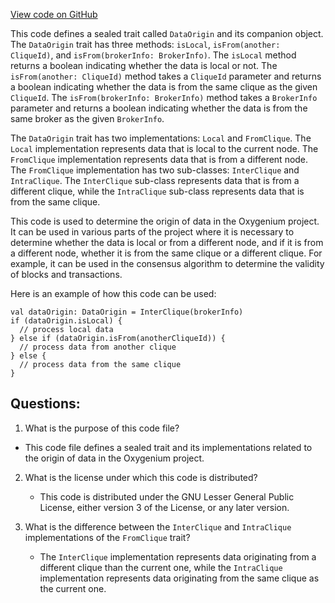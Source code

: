 [View code on GitHub](https://github.com/oxygenium/oxygenium/flow/src/main/scala/org/oxygenium/flow/model/DataOrigin.scala)

This code defines a sealed trait called `DataOrigin` and its companion object. The `DataOrigin` trait has three methods: `isLocal`, `isFrom(another: CliqueId)`, and `isFrom(brokerInfo: BrokerInfo)`. The `isLocal` method returns a boolean indicating whether the data is local or not. The `isFrom(another: CliqueId)` method takes a `CliqueId` parameter and returns a boolean indicating whether the data is from the same clique as the given `CliqueId`. The `isFrom(brokerInfo: BrokerInfo)` method takes a `BrokerInfo` parameter and returns a boolean indicating whether the data is from the same broker as the given `BrokerInfo`.

The `DataOrigin` trait has two implementations: `Local` and `FromClique`. The `Local` implementation represents data that is local to the current node. The `FromClique` implementation represents data that is from a different node. The `FromClique` implementation has two sub-classes: `InterClique` and `IntraClique`. The `InterClique` sub-class represents data that is from a different clique, while the `IntraClique` sub-class represents data that is from the same clique.

This code is used to determine the origin of data in the Oxygenium project. It can be used in various parts of the project where it is necessary to determine whether the data is local or from a different node, and if it is from a different node, whether it is from the same clique or a different clique. For example, it can be used in the consensus algorithm to determine the validity of blocks and transactions. 

Here is an example of how this code can be used:

```
val dataOrigin: DataOrigin = InterClique(brokerInfo)
if (dataOrigin.isLocal) {
  // process local data
} else if (dataOrigin.isFrom(anotherCliqueId)) {
  // process data from another clique
} else {
  // process data from the same clique
}
```
## Questions: 
 1. What is the purpose of this code file?
   - This code file defines a sealed trait and its implementations related to the origin of data in the Oxygenium project.

2. What is the license under which this code is distributed?
   - This code is distributed under the GNU Lesser General Public License, either version 3 of the License, or any later version.

3. What is the difference between the `InterClique` and `IntraClique` implementations of the `FromClique` trait?
   - The `InterClique` implementation represents data originating from a different clique than the current one, while the `IntraClique` implementation represents data originating from the same clique as the current one.